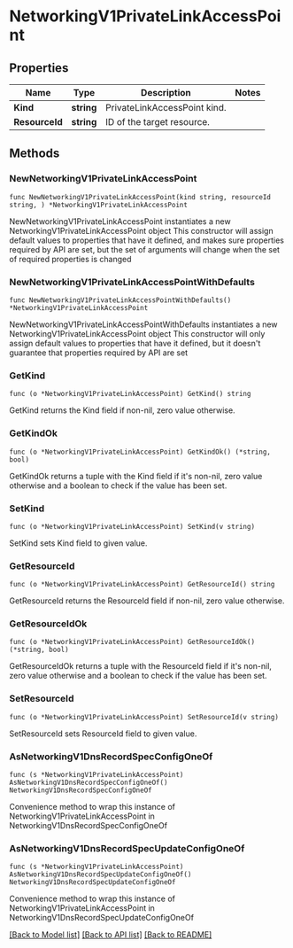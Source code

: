 # NetworkingV1PrivateLinkAccessPoint

## Properties

Name | Type | Description | Notes
------------ | ------------- | ------------- | -------------
**Kind** | **string** | PrivateLinkAccessPoint kind. | 
**ResourceId** | **string** | ID of the target resource. | 

## Methods

### NewNetworkingV1PrivateLinkAccessPoint

`func NewNetworkingV1PrivateLinkAccessPoint(kind string, resourceId string, ) *NetworkingV1PrivateLinkAccessPoint`

NewNetworkingV1PrivateLinkAccessPoint instantiates a new NetworkingV1PrivateLinkAccessPoint object
This constructor will assign default values to properties that have it defined,
and makes sure properties required by API are set, but the set of arguments
will change when the set of required properties is changed

### NewNetworkingV1PrivateLinkAccessPointWithDefaults

`func NewNetworkingV1PrivateLinkAccessPointWithDefaults() *NetworkingV1PrivateLinkAccessPoint`

NewNetworkingV1PrivateLinkAccessPointWithDefaults instantiates a new NetworkingV1PrivateLinkAccessPoint object
This constructor will only assign default values to properties that have it defined,
but it doesn't guarantee that properties required by API are set

### GetKind

`func (o *NetworkingV1PrivateLinkAccessPoint) GetKind() string`

GetKind returns the Kind field if non-nil, zero value otherwise.

### GetKindOk

`func (o *NetworkingV1PrivateLinkAccessPoint) GetKindOk() (*string, bool)`

GetKindOk returns a tuple with the Kind field if it's non-nil, zero value otherwise
and a boolean to check if the value has been set.

### SetKind

`func (o *NetworkingV1PrivateLinkAccessPoint) SetKind(v string)`

SetKind sets Kind field to given value.


### GetResourceId

`func (o *NetworkingV1PrivateLinkAccessPoint) GetResourceId() string`

GetResourceId returns the ResourceId field if non-nil, zero value otherwise.

### GetResourceIdOk

`func (o *NetworkingV1PrivateLinkAccessPoint) GetResourceIdOk() (*string, bool)`

GetResourceIdOk returns a tuple with the ResourceId field if it's non-nil, zero value otherwise
and a boolean to check if the value has been set.

### SetResourceId

`func (o *NetworkingV1PrivateLinkAccessPoint) SetResourceId(v string)`

SetResourceId sets ResourceId field to given value.



### AsNetworkingV1DnsRecordSpecConfigOneOf

`func (s *NetworkingV1PrivateLinkAccessPoint) AsNetworkingV1DnsRecordSpecConfigOneOf() NetworkingV1DnsRecordSpecConfigOneOf`

Convenience method to wrap this instance of NetworkingV1PrivateLinkAccessPoint in NetworkingV1DnsRecordSpecConfigOneOf

### AsNetworkingV1DnsRecordSpecUpdateConfigOneOf

`func (s *NetworkingV1PrivateLinkAccessPoint) AsNetworkingV1DnsRecordSpecUpdateConfigOneOf() NetworkingV1DnsRecordSpecUpdateConfigOneOf`

Convenience method to wrap this instance of NetworkingV1PrivateLinkAccessPoint in NetworkingV1DnsRecordSpecUpdateConfigOneOf

[[Back to Model list]](../README.md#documentation-for-models) [[Back to API list]](../README.md#documentation-for-api-endpoints) [[Back to README]](../README.md)


